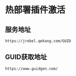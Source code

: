 # 热部署插件激活

## 服务地址

```http
https://jrebel.qekang.com/GUID
```

## GUID获取地址

```http
https://www.guidgen.com/
```

